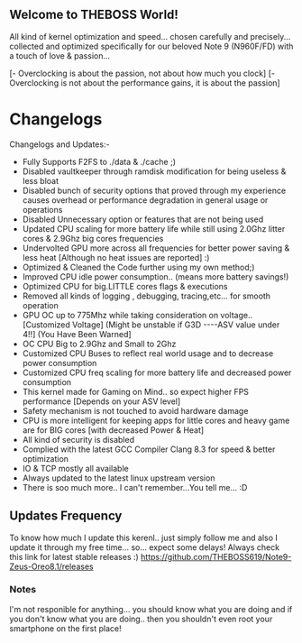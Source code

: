 ## Welcome to THEBOSS World!

All kind of kernel optimization and speed... chosen carefully and precisely... collected and optimized specifically for our beloved Note 9 (N960F/FD) with a touch of love & passion... 


[- Overclocking is about the passion, not about how much you clock]
[- Overclocking is not about the performance gains, it is about the passion]


# Changelogs
Changelogs and Updates:-
- Fully Supports F2FS to ./data & ./cache ;)
- Disabled vaultkeeper through ramdisk modification for being useless & less bloat
- Disabled bunch of security options that proved through my experience causes overhead or performance degradation in general usage or operations
- Disabled Unnecessary option or features that are not being used
- Updated CPU scaling for more battery life while still using 2.0Ghz litter cores & 2.9Ghz big cores frequencies
- Undervolted GPU more across all frequencies for better power saving & less heat [Although no heat issues are reported] :)
- Optimized & Cleaned the Code further using my own method;)
- Improved CPU idle power consumption.. (means more battery savings!)
- Optimized CPU for big.LITTLE cores flags & executions
- Removed all kinds of logging , debugging, tracing,etc... for smooth operation
- GPU OC up to 775Mhz while taking consideration on voltage.. [Customized Voltage] (Might be unstable if G3D ----ASV value under 4!!] (You Have Been Warned]
- OC CPU Big to 2.9Ghz and Small to 2Ghz
- Customized CPU Buses to reflect real world usage and to decrease power consumption
- Customized CPU freq scaling for more battery life and decreased power consumption
- This kernel made for Gaming on Mind.. so expect higher FPS performance [Depends on your ASV level]
- Safety mechanism is not touched to avoid hardware damage
- CPU is more intelligent for keeping apps for little cores and heavy game are for BIG cores [with decreased Power & Heat]
- All kind of security is disabled
- Complied with the latest GCC Compiler Clang 8.3 for speed & better optimization
- IO & TCP mostly all available
- Always updated to the latest linux upstream version
- There is soo much more.. I can't remember...You tell me... :D
## Updates Frequency
To know how much I update this kerenl.. just simply follow me and also I update it through my free time... so... expect some delays!
Always check this link for latest stable releases :)
https://github.com/THEBOSS619/Note9-Zeus-Oreo8.1/releases
### Notes
I'm not responible for anything... you should know what you are doing and if you don't know what you are doing.. then you shouldn't even root your smartphone on the first place!
